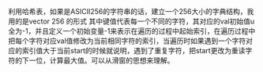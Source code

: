 利用哈希表，如果是ASICII256的字符串的话，建立一个256大小的字典结构，我用的是vector<int> 256 的形式
其中键值代表每一个不同的字符，其对应的val初始值u全为-1，并且定义一个初始变量-1来表示在遍历的过程中起始索引，在遍历过程中把每个字符对应val值修改为当前相同字符的索引，当遍历时如果遇到一个字符对应的索引值大于当前start的时候就说明，遇到了重复字符，把start更改为重读字符的下一位，计算最大值。可以从滑窗的思想来理解。